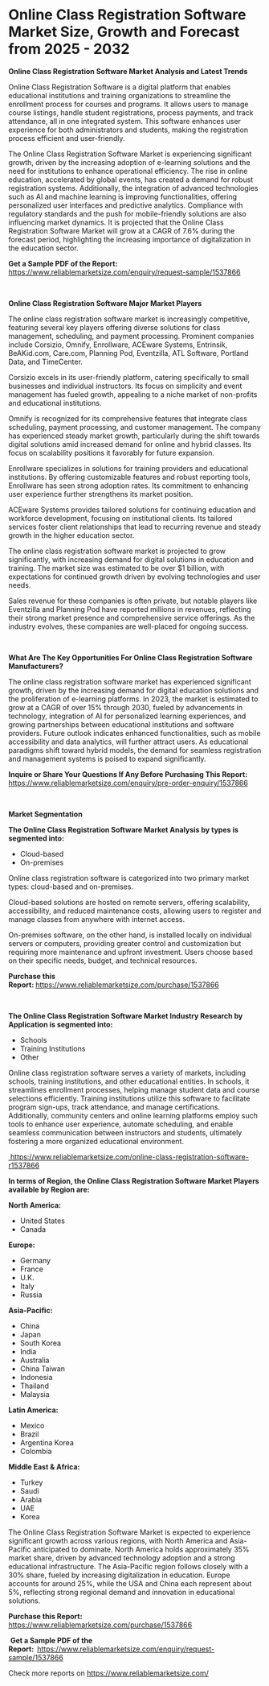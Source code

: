 <p><h1>Online Class Registration Software Market Size, Growth and Forecast from 2025 - 2032</h1></p><p><strong>Online Class Registration Software Market Analysis and Latest Trends</strong></p>
<p><p>Online Class Registration Software is a digital platform that enables educational institutions and training organizations to streamline the enrollment process for courses and programs. It allows users to manage course listings, handle student registrations, process payments, and track attendance, all in one integrated system. This software enhances user experience for both administrators and students, making the registration process efficient and user-friendly.</p><p>The Online Class Registration Software Market is experiencing significant growth, driven by the increasing adoption of e-learning solutions and the need for institutions to enhance operational efficiency. The rise in online education, accelerated by global events, has created a demand for robust registration systems. Additionally, the integration of advanced technologies such as AI and machine learning is improving functionalities, offering personalized user interfaces and predictive analytics. Compliance with regulatory standards and the push for mobile-friendly solutions are also influencing market dynamics. It is projected that the Online Class Registration Software Market will grow at a CAGR of 7.6% during the forecast period, highlighting the increasing importance of digitalization in the education sector.</p></p>
<p><strong>Get a Sample PDF of the Report:&nbsp;</strong> <a href="https://www.reliablemarketsize.com/enquiry/request-sample/1537866?utm_campaign=2995&utm_medium=2&utm_source=Github&utm_content=ia&utm_term=10032025&utm_id=online-class-registration-software">https://www.reliablemarketsize.com/enquiry/request-sample/1537866</a></p>
<p>&nbsp;</p>
<p><strong>Online Class Registration Software Major Market Players</strong></p>
<p><p>The online class registration software market is increasingly competitive, featuring several key players offering diverse solutions for class management, scheduling, and payment processing. Prominent companies include Corsizio, Omnify, Enrollware, ACEware Systems, Entrinsik, BeAKid.com, Care.com, Planning Pod, Eventzilla, ATL Software, Portland Data, and TimeCenter.</p><p>Corsizio excels in its user-friendly platform, catering specifically to small businesses and individual instructors. Its focus on simplicity and event management has fueled growth, appealing to a niche market of non-profits and educational institutions.</p><p>Omnify is recognized for its comprehensive features that integrate class scheduling, payment processing, and customer management. The company has experienced steady market growth, particularly during the shift towards digital solutions amid increased demand for online and hybrid classes. Its focus on scalability positions it favorably for future expansion.</p><p>Enrollware specializes in solutions for training providers and educational institutions. By offering customizable features and robust reporting tools, Enrollware has seen strong adoption rates. Its commitment to enhancing user experience further strengthens its market position.</p><p>ACEware Systems provides tailored solutions for continuing education and workforce development, focusing on institutional clients. Its tailored services foster client relationships that lead to recurring revenue and steady growth in the higher education sector.</p><p>The online class registration software market is projected to grow significantly, with increasing demand for digital solutions in education and training. The market size was estimated to be over $1 billion, with expectations for continued growth driven by evolving technologies and user needs.</p><p>Sales revenue for these companies is often private, but notable players like Eventzilla and Planning Pod have reported millions in revenues, reflecting their strong market presence and comprehensive service offerings. As the industry evolves, these companies are well-placed for ongoing success.</p></p>
<p>&nbsp;</p>
<p><strong>What Are The Key Opportunities For Online Class Registration Software Manufacturers?</strong></p>
<p><p>The online class registration software market has experienced significant growth, driven by the increasing demand for digital education solutions and the proliferation of e-learning platforms. In 2023, the market is estimated to grow at a CAGR of over 15% through 2030, fueled by advancements in technology, integration of AI for personalized learning experiences, and growing partnerships between educational institutions and software providers. Future outlook indicates enhanced functionalities, such as mobile accessibility and data analytics, will further attract users. As educational paradigms shift toward hybrid models, the demand for seamless registration and management systems is poised to expand significantly.</p></p>
<p><strong>Inquire or Share Your Questions If Any Before Purchasing This Report:</strong> <a href="https://www.reliablemarketsize.com/enquiry/pre-order-enquiry/1537866?utm_campaign=2995&utm_medium=2&utm_source=Github&utm_content=ia&utm_term=10032025&utm_id=online-class-registration-software">https://www.reliablemarketsize.com/enquiry/pre-order-enquiry/1537866</a></p>
<p>&nbsp;</p>
<p><strong>Market Segmentation</strong></p>
<p><strong>The Online Class Registration Software Market Analysis by types is segmented into:</strong></p>
<p><ul><li>Cloud-based</li><li>On-premises</li></ul></p>
<p><p>Online class registration software is categorized into two primary market types: cloud-based and on-premises. </p><p>Cloud-based solutions are hosted on remote servers, offering scalability, accessibility, and reduced maintenance costs, allowing users to register and manage classes from anywhere with internet access. </p><p>On-premises software, on the other hand, is installed locally on individual servers or computers, providing greater control and customization but requiring more maintenance and upfront investment. Users choose based on their specific needs, budget, and technical resources.</p></p>
<p><strong>Purchase this Report:&nbsp;</strong><a href="https://www.reliablemarketsize.com/purchase/1537866?utm_campaign=2995&utm_medium=2&utm_source=Github&utm_content=ia&utm_term=10032025&utm_id=online-class-registration-software">https://www.reliablemarketsize.com/purchase/1537866</a></p>
<p>&nbsp;</p>
<p><strong>The Online Class Registration Software Market Industry Research by Application is segmented into:</strong></p>
<p><ul><li>Schools</li><li>Training Institutions</li><li>Other</li></ul></p>
<p><p>Online class registration software serves a variety of markets, including schools, training institutions, and other educational entities. In schools, it streamlines enrollment processes, helping manage student data and course selections efficiently. Training institutions utilize this software to facilitate program sign-ups, track attendance, and manage certifications. Additionally, community centers and online learning platforms employ such tools to enhance user experience, automate scheduling, and enable seamless communication between instructors and students, ultimately fostering a more organized educational environment.</p></p>
<p><a href="https://www.reliablemarketsize.com/online-class-registration-software-r1537866?utm_campaign=2995&utm_medium=2&utm_source=Github&utm_content=ia&utm_term=10032025&utm_id=online-class-registration-software">&nbsp;https://www.reliablemarketsize.com/online-class-registration-software-r1537866</a></p>
<p><strong>In terms of Region, the Online Class Registration Software Market Players available by Region are:</strong></p>
<p>
    <p> <strong> North America: </strong>
        <ul>
            <li>United States</li>
            <li>Canada</li>
        </ul>
        </p> 
    <p> <strong> Europe: </strong>
        <ul>
            <li>Germany</li>
            <li>France</li>
            <li>U.K.</li>
            <li>Italy</li>
            <li>Russia</li>
        </ul>
        </p> 
    <p> <strong> Asia-Pacific: </strong>
        <ul>
            <li>China</li>
            <li>Japan</li>
            <li>South Korea</li>
            <li>India</li>
            <li>Australia</li>
            <li>China Taiwan</li>
            <li>Indonesia</li>
            <li>Thailand</li>
            <li>Malaysia</li>
        </ul>
        </p> 
    <p> <strong> Latin America: </strong>
        <ul>
            <li>Mexico</li>
            <li>Brazil</li>
            <li>Argentina Korea</li>
            <li>Colombia</li>
        </ul>
        </p> 
    <p> <strong> Middle East & Africa: </strong>
        <ul>
            <li>Turkey</li>
            <li>Saudi</li>
            <li>Arabia</li>
            <li>UAE</li>
            <li>Korea</li>
        </ul>
    </p>
    </p>
<p><p>The Online Class Registration Software Market is expected to experience significant growth across various regions, with North America and Asia-Pacific anticipated to dominate. North America holds approximately 35% market share, driven by advanced technology adoption and a strong educational infrastructure. The Asia-Pacific region follows closely with a 30% share, fueled by increasing digitalization in education. Europe accounts for around 25%, while the USA and China each represent about 5%, reflecting strong regional demand and innovation in educational solutions.</p></p>
<p><strong>Purchase this Report: </strong><a href="https://www.reliablemarketsize.com/purchase/1537866?utm_campaign=2995&utm_medium=2&utm_source=Github&utm_content=ia&utm_term=10032025&utm_id=online-class-registration-software">https://www.reliablemarketsize.com/purchase/1537866</a></p>
<p>&nbsp;<strong>Get a Sample PDF of the Report:&nbsp;&nbsp;</strong><a href="https://www.reliablemarketsize.com/enquiry/request-sample/1537866?utm_campaign=2995&utm_medium=2&utm_source=Github&utm_content=ia&utm_term=10032025&utm_id=online-class-registration-software">https://www.reliablemarketsize.com/enquiry/request-sample/1537866</a></p>
<p><strong></strong></p>
<p>Check more reports on <a href="https://www.reliablemarketsize.com/?utm_campaign=2995&utm_medium=2&utm_source=Github&utm_content=ia&utm_term=10032025&utm_id=online-class-registration-software">https://www.reliablemarketsize.com/</a></p>